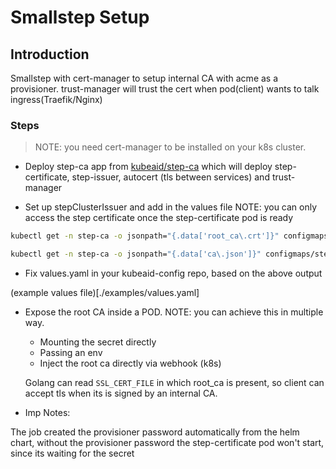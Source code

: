 # Smallstep Setup

## Introduction

Smallstep with cert-manager to setup internal CA with acme as a provisioner.
trust-manager will trust the cert when pod(client) wants to talk ingress(Traefik/Nginx)

### Steps

> NOTE: you need cert-manager to be installed on your k8s cluster.

* Deploy step-ca app from [kubeaid/step-ca](https://github.com/Obmondo/kubeaid/tree/master/argocd-helm-charts/step-ca) which will deploy step-certificate, step-issuer, autocert (tls between services) and trust-manager

* Set up stepClusterIssuer and add in the values file
  NOTE: you can only access the step certificate once the step-certificate pod is ready

```sh
kubectl get -n step-ca -o jsonpath="{.data['root_ca\.crt']}" configmaps/step-ca-step-certificates-certs | base64 | tr -d '\n'

kubectl get -n step-ca -o jsonpath="{.data['ca\.json']}" configmaps/step-ca-step-certificates-config | jq -r .authority.provisioners[0].key.kid
```

* Fix values.yaml in your kubeaid-config repo, based on the above output

(example values file)[./examples/values.yaml]

* Expose the root CA inside a POD.
  NOTE: you can achieve this in multiple way.
  * Mounting the secret directly
  * Passing an env
  * Inject the root ca directly via webhook (k8s)

  Golang can read `SSL_CERT_FILE` in which root_ca is present, so client can accept tls when its is signed by an internal CA.

* Imp Notes:

The job created the provisioner password automatically from the helm chart, without the provisioner
password the step-certificate pod won't start, since its waiting for the secret

